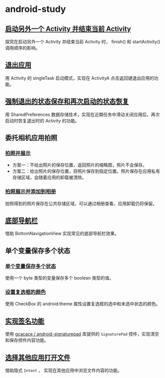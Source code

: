 # android-study

## [启动另外一个 Activity 并结束当前 Activity](https://www.jianshu.com/p/21ab5f8c4c93)

探究在启动另外一个 Activity 并结束当前 Activity 时， finish() 和 startActivity() 调用顺序的影响。

## [退出应用](https://www.jianshu.com/p/e6dda43d22e8)

用 Activity 的 singleTask 启动模式，实现在 ActivityA 点击返回键退出应用的功能。

## [强制退出的状态保存和再次启动的状态恢复](https://www.jianshu.com/p/bc71f25e2f35)

用 SharedPreferences 数据存储技术，实现在近期任务中滑动关闭应用后，再次启动时恢复退出时的 Activity 的功能。

## 委托相机应用拍照

### [拍照并展示](https://www.jianshu.com/p/f95468ecb292)

-   方案一：不给出照片的保存位置，返回照片的缩略图，照片不会保存。
-   方案二：给出照片的保存位置，将照片保存到指定位置。照片保存在应用私有存储区域，会随着应用的卸载被清除。

### [拍照展示并添加到相册](https://www.jianshu.com/p/c596590b5624)

拍照得到的照片保存在公共存储区域，可以通过相册查看，应用卸载仍将保留。

## [底部导航栏](https://www.jianshu.com/p/961213149215)

借助 BottomNavigationView 实现常见的底部导航栏效果。

## 单个变量保存多个状态

### [单个变量保存多个状态](https://www.jianshu.com/p/1ef149fd3ecd)

使用一个 byte 类型的变量保存多个 boolean 类型的值。

### [设置复选框的颜色](https://www.jianshu.com/p/694c1744108d)

使用 CheckBox 的 android:theme 属性设置复选框的选中和未选中状态的颜色。

## [实现签名功能](https://www.jianshu.com/p/bddc62bd4c55)

使用 [gcacace / android-signaturepad](https://github.com/gcacace/android-signaturepad) 库提供的 `SignaturePad` 控件，实现清空和保存控件内容功能。

## [选择其他应用打开文件](https://www.jianshu.com/p/f7bbaf90c2b7)

借助隐式 `Intent` ， 实现在其他应用中浏览文件内容的功能。
